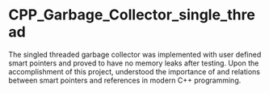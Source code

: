 # CPP_Garbage_Collector_single_thread
The singled threaded garbage collector was implemented with user defined smart pointers and proved to have no memory leaks after testing. Upon the accomplishment of this project, understood the importance of and relations between smart pointers and references in modern C++ programming. 
